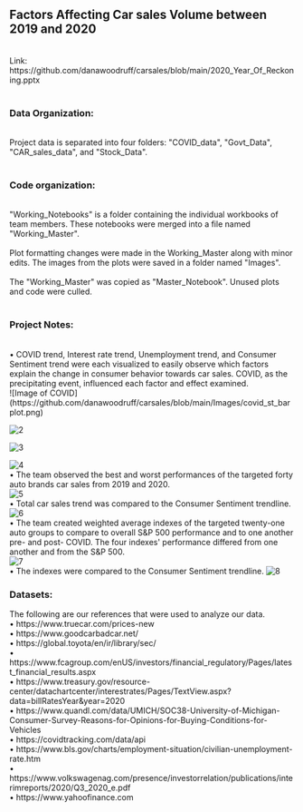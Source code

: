 <html>
   <h2>Factors Affecting Car sales Volume between 2019 and 2020</h2><br>
Link:   https://github.com/danawoodruff/carsales/blob/main/2020_Year_Of_Reckoning.pptx<br>
<br>
   <h3>Data Organization:</h3><br>
Project data is separated into four folders: "COVID_data", "Govt_Data", "CAR_sales_data", and "Stock_Data". <br>
<br>
   <h3>Code organization:</h3><br>
"Working_Notebooks" is a folder containing the individual workbooks of team members. These notebooks were merged into a file named "Working_Master".<br>
<br>
Plot formatting changes were made in the Working_Master along with minor edits. The images from the plots were saved in a folder named "Images".<br>
<br>
The "Working_Master" was copied as "Master_Notebook".  Unused plots and code were culled.<br>
<br>
<h3>Project Notes:</h3><br>
• COVID trend, Interest rate trend, Unemployment trend, and Consumer Sentiment trend were each visualized to easily observe which factors explain the change in consumer behavior towards car sales.  COVID, as the precipitating event, influenced each factor and effect examined.<br>
   ![Image of COVID](https://github.com/danawoodruff/carsales/blob/main/Images/covid_st_barplot.png)

   ![2](https://github.com/danawoodruff/carsales/blob/main/Images/Interest%20Rates.png)

   ![3](https://github.com/danawoodruff/carsales/blob/main/Images/Unemployment_Rate.png)

   ![4](https://github.com/danawoodruff/carsales/blob/main/Images/Consumer_Sentiment.png)
<br>
• The team observed the best and worst performances of the targeted forty auto brands car sales from 2019 and 2020.<br>
   ![5](https://github.com/danawoodruff/carsales/blob/main/Images/Brand%20Sales%20Change.png)
<br>
• Total car sales trend was compared to the Consumer Sentiment trendline.<br>
   ![6](https://github.com/danawoodruff/carsales/blob/main/Images/Sales%20and%20Sentiment.png)
<br>
• The team created weighted average indexes of the targeted twenty-one auto groups to compare to overall S&P 500 performance and to one another pre- and post- COVID.  The four indexes' performance differed from one another and from the S&P 500.<br>
   ![7](https://github.com/danawoodruff/carsales/blob/main/Images/S%26P%20and%20Segment%20Trend%20Comparison.png)
<br>
• The indexes were compared to the Consumer Sentiment trendline.
   ![8](https://github.com/danawoodruff/carsales/blob/main/Images/Consumer%20and%20Segment%20Trend%20Comparison.png)
<br>  
<h3>Datasets:</h3>
 	The following are our references that were used to analyze our data.<br>
•	https://www.truecar.com/prices-new<br>
•	https://www.goodcarbadcar.net/<br>
•	https://global.toyota/en/ir/library/sec/<br>
•	https://www.fcagroup.com/enUS/investors/financial_regulatory/Pages/latest_financial_results.aspx<br>
•	https://www.treasury.gov/resource-center/datachartcenter/interestrates/Pages/TextView.aspx?data=billRatesYear&year=2020<br>
•	https://www.quandl.com/data/UMICH/SOC38-University-of-Michigan-Consumer-Survey-Reasons-for-Opinions-for-Buying-Conditions-for-Vehicles<br>
•	https://covidtracking.com/data/api<br>
•	https://www.bls.gov/charts/employment-situation/civilian-unemployment-rate.htm<br>
•	https://www.volkswagenag.com/presence/investorrelation/publications/interimreports/2020/Q3_2020_e.pdf<br>
•	https://www.yahoofinance.com<br>


    
